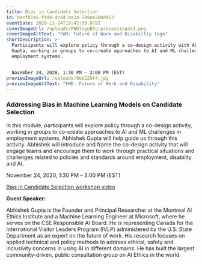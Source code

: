 ```yaml
---
title: Bias in Candidate Selection
id: bacf81a5-f4d4-4cd4-ba2a-789ea200d463
eventDate: 2020-11-24T19:42:33.879Z
coverImageUrl: /uploads/FWDlogoBforprocessing4x1.png
coverImageAltText: "FWD: Future of Work and Disabiltiy logo"
shortDescription: >-
  Participants will explore policy through a co-design activity with Abhishek
  Gupta, working in groups to co-create approaches to AI and ML challenges in
  employment systems.


  November 24, 2020, 1:30 PM – 3:00 PM (EST)
previewImageUrl: /uploads/8eb229f4.jpg
previewImageAltText: "FWD: Future of Work and Disability"
---
```

### Addressing Bias in Machine Learning Models on Candidate Selection

In this module, participants will explore policy through a co-design activity, working in groups to co-create approaches to AI and ML challenges in employment systems. Abhishek Gupta will help guide us through this activity. Abhishek will introduce and frame the co-design activity that will engage teams and encourage them to work through practical situations and challenges related to policies and standards around employment, disability and AI. 

November 24, 2020, 1:30 PM – 3:00 PM (EST)

[Bias in Candidate Selection workshop video](https://youtu.be/0TJiM6xziWQ)

**Guest Speaker:**

Abhishek Gupta is the Founder and Principal Researcher at the Montreal AI Ethics Institute and a Machine Learning Engineer at Microsoft, where he serves on the CSE Responsible AI Board. He is representing Canada for the International Visitor Leaders Program (IVLP) administered by the U.S. State Department as an expert on the future of work. His research focuses on applied technical and policy methods to address ethical, safety and inclusivity concerns in using AI in different domains. He has built the largest community-driven, public consultation group on AI Ethics in the world.